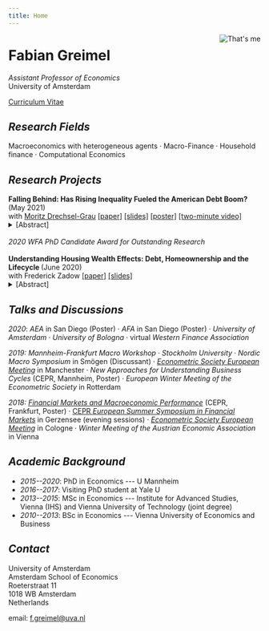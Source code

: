```yaml
---
title: Home
---
```


<img class="circular--square" src=/static/portrait.jpg style="max-width:35%;min-width:40px;float:right;" alt="That's me" />

# Fabian Greimel

_Assistant Professor of Economics_ \
University of Amsterdam

[Curriculum Vitae](/static/cv.pdf)

## _Research Fields_

Macroeconomics with heterogeneous agents ·
Macro-Finance ·
Household finance ·
Computational Economics

## _Research Projects_

<div>
<b> Falling Behind: Has Rising Inequality Fueled the American Debt Boom? </b> (May 2021) <br>
with <a href=https://www.moritzdrechselgrau.com>Moritz Drechsel-Grau</a>
<a href=/static/falling-behind-paper.pdf>[paper]</a>
<a href=/static/falling-behind-slides.pdf>[slides]</a>
<a href=/static/poster.pdf>[poster]</a>
<a href=https://www.aeaweb.org/conference/videos/2020/fabian-greimel>[two-minute video]</a>
<details><summary>[Abstract]</summary>

_We evaluate the hypothesis that rising inequality was a causal source of the US household debt boom since 1980. The mechanism builds on the observation that households care about their social status. To keep up with the ever richer Joneses, the middle class substitutes status-enhancing houses for status-neutral consumption. These houses are mortgage-financed, creating a debt boom across the income distribution. Using a stylized model we show analytically that aggregate debt increases as top incomes rise. In a quantitative general equilibrium model we show that Keeping up with the Joneses and rising income inequality generate 60% of the observed boom in mortgage debt and 50% of the house price boom. We compare this channel to two competing mechanisms. The Global Saving Glut hypothesis gives rise to a similar debt boom, but does not generate a house prices boom. Loosening collateral constraints does not generate booms in either debt or house prices. Finally, we provide novel empirical evidence on the relationship between top incomes and household debt. Mortgage debt rose substantially more in US states that experienced stronger growth in top incomes. There is no such relationship between top incomes and non-mortgage debt. These findings support to the importance of the comparisons channel._

  </details> <br>
  <em> 2020 WFA PhD Candidate Award for Outstanding Research </em>
  </div>

<br>

<div>
<b> Understanding Housing Wealth Effects: Debt, Homeownership and the Lifecycle </b> (June 2020) <br>
with Frederick Zadow
<a href=/static/housing-wealth-effects-paper.pdf>[paper]</a>
<a href=https://gitlab.com/greimel-zadow/public/builds/artifacts/master/raw/housing-wealth-effects/slides/slides.pdf?job=compile_pdfs>[slides]</a>
<details><summary>[Abstract]</summary>

_Housing wealth effects---the reaction of consumption to changes in house prices---were at the heart of the Great Recession. Empirical and quantitative macroeconomic studies have found that housing wealth effects are stronger for more indebted households. One important policy implication is that lowering debt limits for borrowers will dampen the consumption slump in a house price bust. Such conclusions might be premature. We build a simple life-cycle model with housing with closed form solutions for housing wealth effects. We show that the strength of housing wealth effects crucially depends on the underlying household characteristics which also determine the debt levels. In this framework imposing one-size-fits-all debt limits does not necessarily mitigate housing wealth effects. To be effective, policies have to be tailored to borrowers' characteristics. Aggregate housing wealth effects can be reduced in three ways: (i) if old homeowners reduce their housing wealth; (ii) if the home ownership rate decreases; (iii) if agents have smaller houses. We provide a simple empirical test of our model predictions. When explaining housing wealth effects, we find that the level of mortgages turns statistically insignificant once relevant household characteristics (age and a proxy for housing preferences) are added._

  </details>
</div>


## _Talks and Discussions_

_2020_: _AEA_ in San Diego (Poster)
 · _AFA_ in San Diego (Poster)
 · _University of Amsterdam_
 · _University of Bologna_
 · virtual _Western Finance Association_

_2019:_ _Mannheim-Frankfurt Macro Workshop_
 · _Stockholm University_
 · _Nordic Macro Symposium_ in Smögen (Discussant)
 · [_Econometric Society European Meeting_](https://editorialexpress.com/conference/EEAESEM2019/program/EEAESEM2019#241) in Manchester
 · _New Approaches for Understanding Business Cycles_ (CEPR, Mannheim, Poster)
 · _European Winter Meeting of the Econometric Society_ in Rotterdam

_2018:_ [_Financial Markets and Macroeconomic Performance_](https://safe-frankfurt.de/fileadmin/user_upload/editor_common/Events/2018_DFG/Program_Macro_2018.pdf) (CEPR, Frankfurt, Poster)
· [CEPR _European Summer Symposium in Financial Markets_](https://cepr.org/5689) in Gerzensee (evening sessions)
· [_Econometric Society European Meeting_](https://editorialexpress.com/conference/EEAESEM2018/program/EEAESEM2018.html#196) in Cologne
· _Winter Meeting of the Austrian Economic Association_ in Vienna

## _Academic Background_

* _2015--2020_: PhD in Economics --- U Mannheim
* _2016--2017_: Visiting PhD student at Yale U
* _2013--2015_: MSc in Economics --- Institute for Advanced Studies, Vienna (IHS) and Vienna University of Technology (joint degree)
* _2010--2013_: BSc in Economics --- Vienna University of Economics and Business

## _Contact_

University of Amsterdam \
Amsterdam School of Economics  \
Roeterstraat 11 \
1018 WB Amsterdam \
Netherlands

email: f.greimel@uva.nl
